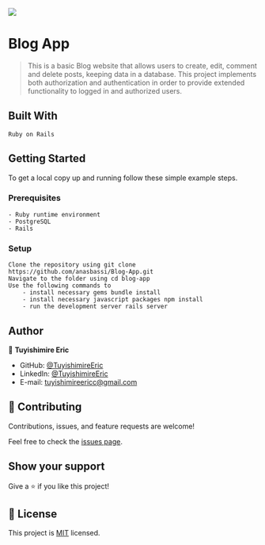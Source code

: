 ![](https://img.shields.io/badge/Microverse-blueviolet)

# Blog App

>This is a basic Blog website that allows users to create, edit, comment and delete posts, 
>keeping data in a database. This project implements both authorization and authentication 
>in order to provide extended functionality to logged in and authorized users.

## Built With

    Ruby on Rails

## Getting Started

To get a local copy up and running follow these simple example steps.
### Prerequisites

    - Ruby runtime environment
    - PostgreSQL
    - Rails

### Setup

    Clone the repository using git clone https://github.com/anasbassi/Blog-App.git
    Navigate to the folder using cd blog-app
    Use the following commands to
        - install necessary gems bundle install
        - install necessary javascript packages npm install
        - run the development server rails server



## Author

👤 **Tuyishimire Eric**

- GitHub: [@TuyishimireEric](https://github.com/TuyishimireEric)
- LinkedIn: [@TuyishimireEric](https://www.linkedin.com/in/TuyishimireEric/)
- E-mail: <a href="mailto:tuyishimireericc@gmail.com">tuyishimireericc@gmail.com</a>

## 🤝 Contributing

Contributions, issues, and feature requests are welcome!

Feel free to check the [issues page](https://github.com/TuyishimireEric/Enumerable/issues).

## Show your support

Give a ⭐️ if you like this project!


## 📝 License

This project is [MIT](./LICENSE) licensed.
